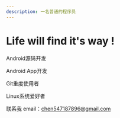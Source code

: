 ```yaml
---
description: 一名普通的程序员
---
```



# Life will find it's way !


Android源码开发

Android App开发

Git重度使用者

Linux系统爱好者

联系我 email：chen547187896@gmail.com

